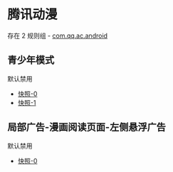 # 腾讯动漫

存在 2 规则组 - [com.qq.ac.android](/src/apps/com.qq.ac.android.ts)

## 青少年模式

默认禁用

- [快照-0](https://i.gkd.li/i/12707752)
- [快照-1](https://i.gkd.li/i/13195636)

## 局部广告-漫画阅读页面-左侧悬浮广告

默认禁用

- [快照-0](https://i.gkd.li/i/12707756)
